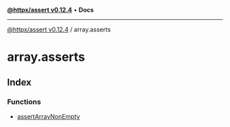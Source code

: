 [**@httpx/assert v0.12.4**](../README.md) • **Docs**

***

[@httpx/assert v0.12.4](../README.md) / array.asserts

# array.asserts

## Index

### Functions

- [assertArrayNonEmpty](functions/assertArrayNonEmpty.md)
